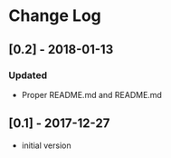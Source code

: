 # Change Log

## [0.2] - 2018-01-13
### Updated
- Proper README.md and README.md

## [0.1] - 2017-12-27
- initial version

